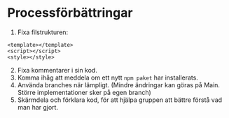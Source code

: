 # Processförbättringar

1. Fixa filstrukturen:
```vue
<template></template>
<script></script>
<style></style>
```
2. Fixa kommentarer i sin kod.
3. Komma ihåg att meddela om ett nytt `npm paket` har installerats.
4. Använda branches när lämpligt. (Mindre ändringar kan göras på Main. Större implementationer sker på egen branch)
5. Skärmdela och förklara kod, för att hjälpa gruppen att bättre förstå vad man har gjort.
